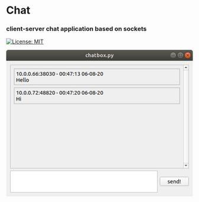 # Chat
### client-server chat application based on sockets

[![License: MIT](https://img.shields.io/badge/License-MIT-yellow.svg)](LICENSE)

![python_version/Screenshot.png](python_version/Screenshot.png)
